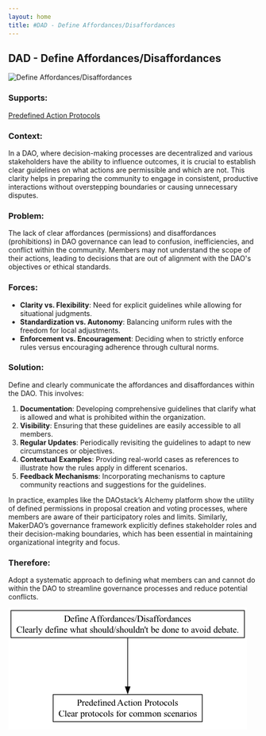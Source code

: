 ```yaml
---
layout: home
title: #DAD - Define Affordances/Disaffordances
---
```


## DAD - Define Affordances/Disaffordances

![Define Affordances/Disaffordances](./output/illustration/define_affordances_disaffordances_illustration_v3.png)

### Supports:
[Predefined Action Protocols](./predefined_action_protocols.html)

### Context:
In a DAO, where decision-making processes are decentralized and various stakeholders have the ability to influence outcomes, it is crucial to establish clear guidelines on what actions are permissible and which are not. This clarity helps in preparing the community to engage in consistent, productive interactions without overstepping boundaries or causing unnecessary disputes.

### Problem:
The lack of clear affordances (permissions) and disaffordances (prohibitions) in DAO governance can lead to confusion, inefficiencies, and conflict within the community. Members may not understand the scope of their actions, leading to decisions that are out of alignment with the DAO's objectives or ethical standards.

### Forces:
- **Clarity vs. Flexibility**: Need for explicit guidelines while allowing for situational judgments.
- **Standardization vs. Autonomy**: Balancing uniform rules with the freedom for local adjustments.
- **Enforcement vs. Encouragement**: Deciding when to strictly enforce rules versus encouraging adherence through cultural norms.

### Solution:
Define and clearly communicate the affordances and disaffordances within the DAO. This involves:
1. **Documentation**: Developing comprehensive guidelines that clarify what is allowed and what is prohibited within the organization.
2. **Visibility**: Ensuring that these guidelines are easily accessible to all members.
3. **Regular Updates**: Periodically revisiting the guidelines to adapt to new circumstances or objectives.
4. **Contextual Examples**: Providing real-world cases as references to illustrate how the rules apply in different scenarios.
5. **Feedback Mechanisms**: Incorporating mechanisms to capture community reactions and suggestions for the guidelines.

In practice, examples like the DAOstack’s Alchemy platform show the utility of defined permissions in proposal creation and voting processes, where members are aware of their participatory roles and limits. Similarly, MakerDAO’s governance framework explicitly defines stakeholder roles and their decision-making boundaries, which has been essential in maintaining organizational integrity and focus.

### Therefore:
Adopt a systematic approach to defining what members can and cannot do within the DAO to streamline governance processes and reduce potential conflicts.


![Define Affordances/Disaffordances](./output/define_affordances_disaffordances_specific_graph_v3.png)